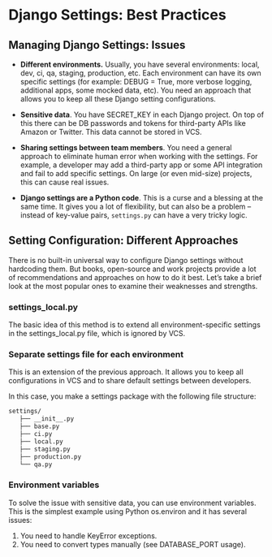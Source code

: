 # Django Settings: Best Practices

## Managing Django Settings: Issues

- **Different environments.** Usually, you have several environments: local, dev, ci, qa, staging, production, etc. Each environment can have its own specific settings (for example: DEBUG = True, more verbose logging, additional apps, some mocked data, etc). You need an approach that allows you to keep all these Django setting configurations.

- **Sensitive data**. You have SECRET_KEY in each Django project. On top of this there can be DB passwords and tokens for third-party APIs like Amazon or Twitter. This data cannot be stored in VCS.

- **Sharing settings between team members**. You need a general approach to eliminate human error when working with the settings. For example, a developer may add a third-party app or some API integration and fail to add specific settings. On large (or even mid-size) projects, this can cause real issues.

- **Django settings are a Python code**. This is a curse and a blessing at the same time. It gives you a lot of flexibility, but can also be a problem – instead of key-value pairs, ```settings.py``` can have a very tricky logic.

## Setting Configuration: Different Approaches

There is no built-in universal way to configure Django settings without hardcoding them. But books, open-source and work projects provide a lot of recommendations and approaches on how to do it best. Let’s take a brief look at the most popular ones to examine their weaknesses and strengths.

### settings_local.py

The basic idea of this method is to extend all environment-specific settings in the settings_local.py file, which is ignored by VCS. 

### Separate settings file for each environment

This is an extension of the previous approach. It allows you to keep all configurations in VCS and to share default settings between developers.

In this case, you make a settings package with the following file structure:

```bash
settings/
   ├── __init__.py
   ├── base.py
   ├── ci.py
   ├── local.py
   ├── staging.py
   ├── production.py
   └── qa.py
```

### Environment variables

To solve the issue with sensitive data, you can use environment variables.
This is the simplest example using Python os.environ and it has several issues:

1. You need to handle KeyError exceptions.
2. You need to convert types manually (see DATABASE_PORT usage).


